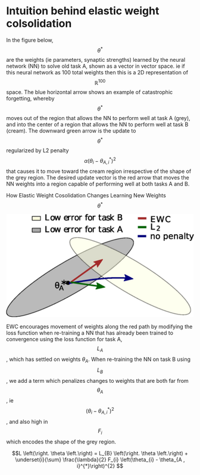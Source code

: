 # Intuition behind elastic weight colsolidation

In the figure below, $$\theta^{*}$$ are the weights (ie parameters, synaptic strengths) learned by the neural network (NN) to solve old task A, shown as a vector in vector space. ie if this neural network as 100 total weights then this is a 2D representation of $$\mathbb{R}^{100}$$ space. The blue horizontal arrow shows an example of catastrophic forgetting, whereby $$\theta^{*}$$ moves out of the region that allows the NN to perform well at task A (grey), and into the center of a region that allows the NN to perform well at task B (cream). The downward green arrow is the update to $$\theta^{*}$$ regularized by L2 penalty $$\alpha (\theta_{i} - \theta_{A , i}^{*})^{2}$$ that causes it to move toward the cream region irrespective of the shape of the grey region. The desired update vector is the red arrow that moves the NN weights into a region capable of performing well at both tasks A and B. 

How Elastic Weight Cosolidation Changes Learning New Weights $$\theta^{*}$$

![alt text](https://raw.githubusercontent.com/clam004/intro_continual_learning/main/files/F1.large.jpg)


EWC encourages movement of weights along the red path by modifying the loss function when re-training a NN that has already been trained to convergence using the loss function for task A, $$L_{A}$$, which has settled on weights $\theta_{A}$. When re-training the NN on task B using $$L_{B}$$, we add a term which penalizes changes to weights that are both far from $$\theta_{A}$$, ie $$(\theta_{i} - \theta_{A , i}^{*})^{2}$$, and also high in $$F_{i}$$ which encodes the shape of the grey region.

$$L \left(\right. \theta \left.\right) = L_{B} \left(\right. \theta \left.\right) + \underset{i}{\sum} \frac{\lambda}{2} F_{i} \left(\theta_{i} - \theta_{A , i}^{*}\right)^{2} $$